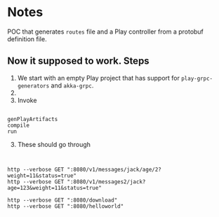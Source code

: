 # Notes

POC that generates `routes` file and a Play controller from a protobuf definition file.


## Now it supposed to work. Steps

1. We start with an empty Play project that has support for `play-grpc-generators` and `akka-grpc`.
2. 
3. Invoke
```

genPlayArtifacts
compile
run 

```

3. These should go through 
 
```


http --verbose GET ":8080/v1/messages/jack/age/2?weight=11&status=true"
http --verbose GET ":8080/v1/messages2/jack?age=123&weight=11&status=true"

http --verbose GET ":8080/download"
http --verbose GET ":8080/helloworld"
  
```  
